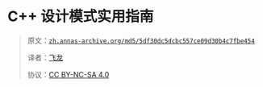 # C++ 设计模式实用指南

> 原文：[`zh.annas-archive.org/md5/5df30dc5dcbc557ce09d30b4c7fbe454`](https://zh.annas-archive.org/md5/5df30dc5dcbc557ce09d30b4c7fbe454)
> 
> 译者：[飞龙](https://github.com/wizardforcel)
> 
> 协议：[CC BY-NC-SA 4.0](http://creativecommons.org/licenses/by-nc-sa/4.0/)